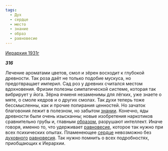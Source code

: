```yaml
---
tags:
  - Дух
  - сердце
  - место
  - знание
  - образ
  - равновесие
---
```

[Иерархия 1931г](https://127.0.0.1:4002/agni/1931)

___316___

Лечение ароматами цветов, смол и зёрен восходит к глубокой древности. Так роза даёт не только подобие мускуса, но предотвращает империл. Сад роз у древних считался местом вдохновения. Фризии полезны симпатической системе, которая так вибрирует у йога. Зёрна ячменя незаменимы для лёгких, уже знаете о мяте, о смоле кедров и о других смолах. Так духи теперь тоже бессмысленны, как и прочие попирания ценностей. Но зачаток благовония лежит в полезном, но забытом [знании](../../../tags/#знание). Конечно, яды древности были очень изысканны; новые изобретения наркотиков сравнительно грубы и, главным [образом](../../../tags/#образ), разрушают интеллект. Иначе говоря, именно то, что удерживает [равновесие](../../../tags/#равновесие), которое так нужно при всех психических опытах. Пламенеющее [сердце](../../../tags/#сердце) невозможно без [духовного](../../../tags/#Дух) [равновесия](../../../tags/#равновесие). Так нужно помнить о всех подробностях, приобщающих к Иерархии.   

